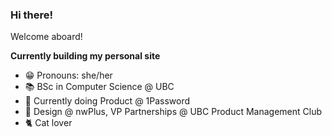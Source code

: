 ### Hi there!


Welcome aboard! 

**Currently building my personal site**

- 😁 Pronouns: she/her
- 📚 BSc in Computer Science @ UBC
- 💼 Currently doing Product @ 1Password
- 👾 Design @ nwPlus, VP Partnerships @ UBC Product Management Club
- 🐈 Cat lover

